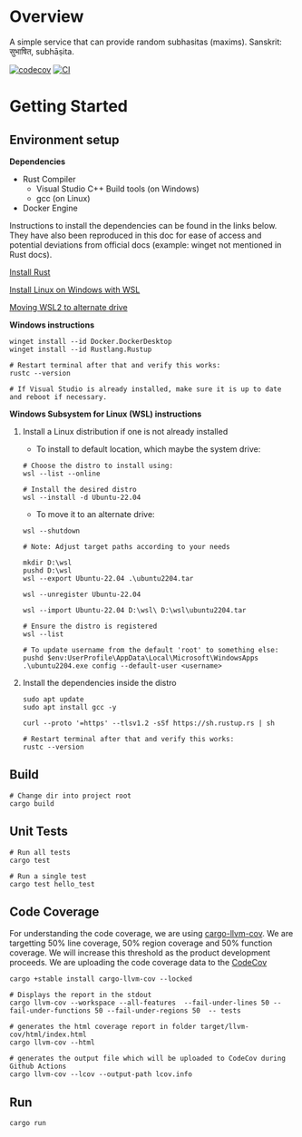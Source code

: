 # Overview

A simple service that can provide random subhasitas (maxims). Sanskrit: सुभाषित, subhāṣita.

[![codecov](https://codecov.io/gh/harsha-kadekar/subhasitas/graph/badge.svg?token=UFZ5YSNFJU)](https://codecov.io/gh/harsha-kadekar/subhasitas)
[![CI](https://github.com/harsha-kadekar/subhasitas/actions/workflows/rust.yml/badge.svg)](https://github.com/harsha-kadekar/subhasitas/actions/workflows/rust.yml)


# Getting Started

## Environment setup

**Dependencies**

- Rust Compiler
    - Visual Studio C++ Build tools (on Windows)
    - gcc (on Linux)
- Docker Engine

Instructions to install the dependencies can be found in the links below. They have also been reproduced in this doc
for ease of access and potential deviations from official docs (example: winget not mentioned in Rust docs).

[Install Rust](https://www.rust-lang.org/tools/install)

[Install Linux on Windows with WSL](https://learn.microsoft.com/en-us/windows/wsl/install)

[Moving WSL2 to alternate drive](https://superuser.com/questions/1550622/move-wsl2-file-system-to-another-drive)

**Windows instructions**

```
winget install --id Docker.DockerDesktop
winget install --id Rustlang.Rustup

# Restart terminal after that and verify this works:
rustc --version

# If Visual Studio is already installed, make sure it is up to date and reboot if necessary.
```

**Windows Subsystem for Linux (WSL) instructions**

1. Install a Linux distribution if one is not already installed
    - To install to default location, which maybe the system drive:
    ```
    # Choose the distro to install using:
    wsl --list --online

    # Install the desired distro
    wsl --install -d Ubuntu-22.04
    ```

    - To move it to an alternate drive:
    ```
    wsl --shutdown

    # Note: Adjust target paths according to your needs

    mkdir D:\wsl
    pushd D:\wsl
    wsl --export Ubuntu-22.04 .\ubuntu2204.tar

    wsl --unregister Ubuntu-22.04

    wsl --import Ubuntu-22.04 D:\wsl\ D:\wsl\ubuntu2204.tar

    # Ensure the distro is registered
    wsl --list

    # To update username from the default 'root' to something else:
    pushd $env:UserProfile\AppData\Local\Microsoft\WindowsApps
    .\ubuntu2204.exe config --default-user <username>
    ```

2. Install the dependencies inside the distro
    ```
    sudo apt update
    sudo apt install gcc -y

    curl --proto '=https' --tlsv1.2 -sSf https://sh.rustup.rs | sh

    # Restart terminal after that and verify this works:
    rustc --version
    ```

## Build
```
# Change dir into project root
cargo build
```

## Unit Tests
```
# Run all tests
cargo test

# Run a single test
cargo test hello_test
```

## Code Coverage
For understanding the code coverage, we are using [cargo-llvm-cov](https://github.com/taiki-e/cargo-llvm-cov). We are targetting 50% line coverage, 50% region coverage and 50% function coverage. We will increase this threshold as the product development proceeds. We are uploading the code coverage data to the [CodeCov](https://app.codecov.io/gh/harsha-kadekar/subhasitas) 

```
cargo +stable install cargo-llvm-cov --locked

# Displays the report in the stdout
cargo llvm-cov --workspace --all-features  --fail-under-lines 50 --fail-under-functions 50 --fail-under-regions 50  -- tests

# generates the html coverage report in folder target/llvm-cov/html/index.html
cargo llvm-cov --html

# generates the output file which will be uploaded to CodeCov during Github Actions
cargo llvm-cov --lcov --output-path lcov.info
```

## Run
```
cargo run
```

